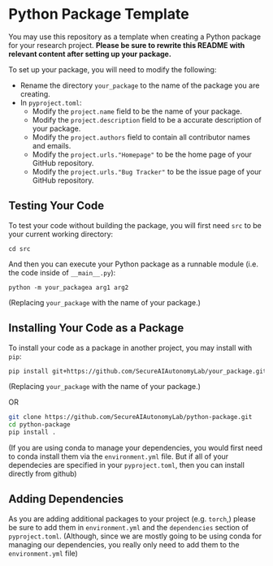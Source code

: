 # Python Package Template
You may use this repository as a template when creating a Python package for your research project. **Please be sure to rewrite this README with relevant content after setting up your package.**

To set up your package, you will need to modify the following:
 - Rename the directory `your_package` to the name of the package you are creating.
 - In `pyproject.toml`:
   - Modify the `project.name` field to be the name of your package.
   - Modify the `project.description` field to be a accurate description of your package.
   - Modify the `project.authors` field to contain all contributor names and emails.
   - Modify the `project.urls."Homepage"` to be the home page of your GitHub repository.
   - Modify the `project.urls."Bug Tracker"` to be the issue page of your GitHub repository.

## Testing Your Code
To test your code without building the package, you will first need `src` to be your current working directory:
```
cd src
```

And then you can execute your Python package  as a runnable module (i.e. the code inside of `__main__.py`):
```
python -m your_packagea arg1 arg2
```
(Replacing `your_package` with the name of your package.)

## Installing Your Code as a Package
To install your code as a package in another project, you may install with `pip`:
```bash
pip install git+https://github.com/SecureAIAutonomyLab/your_package.git#egg=your_package
```
(Replacing `your_package` with the name of your package.)

OR

```bash
git clone https://github.com/SecureAIAutonomyLab/python-package.git
cd python-package
pip install .
```
(If you are using conda to manage your dependencies, you would first need to conda install them via the `environment.yml` file. But if all of your dependecies are specified in your `pyproject.toml`, then you can install directly from github)


## Adding Dependencies
As you are adding additional packages to your project (e.g. `torch`,) please be sure to add them in `environment.yml` and the `dependencies` section of `pyproject.toml`. (Although, since we are mostly going to be using conda for managing our dependencies, you really only need to add them to the `environment.yml` file)